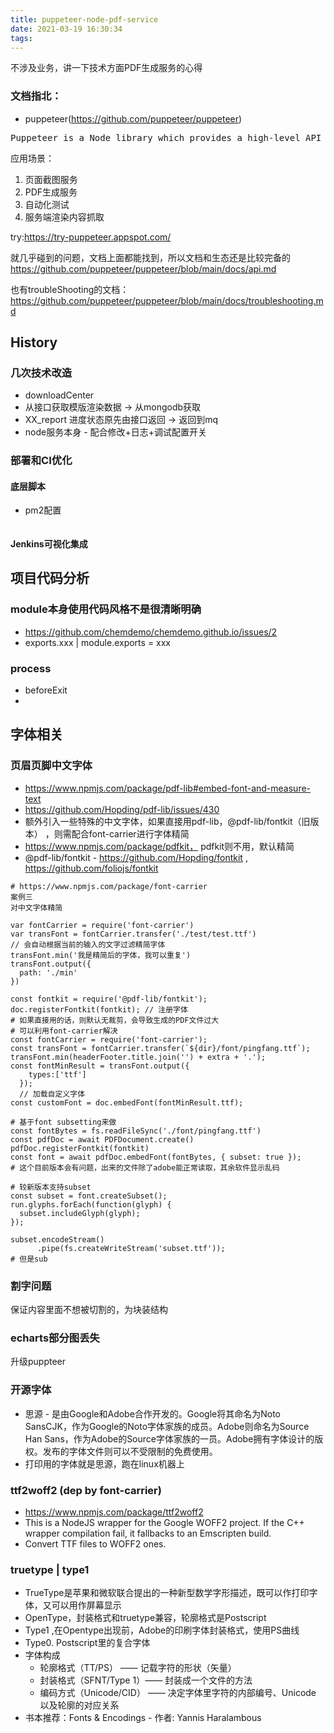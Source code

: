 ```yaml
---
title: puppeteer-node-pdf-service
date: 2021-03-19 16:30:34
tags:
---
```

不涉及业务，讲一下技术方面PDF生成服务的心得

### 文档指北：
- puppeteer(https://github.com/puppeteer/puppeteer)
<pre>
Puppeteer is a Node library which provides a high-level API to control Chrome or Chromium over the DevTools Protocol. Puppeteer runs headless by default, but can be configured to run full (non-headless) Chrome or Chromium.
</pre>

应用场景：
1. 页面截图服务
2. PDF生成服务
3. 自动化测试
4. 服务端渲染内容抓取

try:https://try-puppeteer.appspot.com/

就几乎碰到的问题，文档上面都能找到，所以文档和生态还是比较完备的
https://github.com/puppeteer/puppeteer/blob/main/docs/api.md


也有troubleShooting的文档：
https://github.com/puppeteer/puppeteer/blob/main/docs/troubleshooting.md

## History

### 几次技术改造

- downloadCenter
- 从接口获取模版渲染数据 -> 从mongodb获取
- XX_report 进度状态原先由接口返回 -> 返回到mq
- node服务本身 - 配合修改+日志+调试配置开关


### 部署和CI优化
#### 底层脚本
- pm2配置
```
```

#### Jenkins可视化集成


## 项目代码分析

### module本身使用代码风格不是很清晰明确
- https://github.com/chemdemo/chemdemo.github.io/issues/2
- exports.xxx | module.exports = xxx

### process
- beforeExit
- 

## 字体相关

### 页眉页脚中文字体
- https://www.npmjs.com/package/pdf-lib#embed-font-and-measure-text
- https://github.com/Hopding/pdf-lib/issues/430
- 额外引入一些特殊的中文字体，如果直接用pdf-lib，@pdf-lib/fontkit（旧版本） ，则需配合font-carrier进行字体精简
- https://www.npmjs.com/package/pdfkit， pdfkit则不用，默认精简
- @pdf-lib/fontkit - https://github.com/Hopding/fontkit , https://github.com/foliojs/fontkit
```
# https://www.npmjs.com/package/font-carrier
案例三
对中文字体精简

var fontCarrier = require('font-carrier')
var transFont = fontCarrier.transfer('./test/test.ttf')
// 会自动根据当前的输入的文字过滤精简字体
transFont.min('我是精简后的字体，我可以重复')
transFont.output({
  path: './min'
})
```
```
const fontkit = require('@pdf-lib/fontkit');
doc.registerFontkit(fontkit); // 注册字体
# 如果直接用的话，则默认无裁剪，会导致生成的PDF文件过大
# 可以利用font-carrier解决
const fontCarrier = require('font-carrier');
const transFont = fontCarrier.transfer(`${dir}/font/pingfang.ttf`);
transFont.min(headerFooter.title.join('') + extra + '.');
const fontMinResult = transFont.output({
    types:['ttf']
  });
  // 加载自定义字体
const customFont = doc.embedFont(fontMinResult.ttf);

# 基于font subsetting来做
const fontBytes = fs.readFileSync('./font/pingfang.ttf')
const pdfDoc = await PDFDocument.create()
pdfDoc.registerFontkit(fontkit)
const font = await pdfDoc.embedFont(fontBytes, { subset: true });
# 这个目前版本会有问题，出来的文件除了adobe能正常读取，其余软件显示乱码

```
```
# 较新版本支持subset
const subset = font.createSubset();
run.glyphs.forEach(function(glyph) {
  subset.includeGlyph(glyph);
});

subset.encodeStream()
      .pipe(fs.createWriteStream('subset.ttf'));
# 但是sub
```

### 割字问题
保证内容里面不想被切割的，为块装结构

### echarts部分图丢失
升级puppteer


### 开源字体
- 思源 - 是由Google和Adobe合作开发的。Google将其命名为Noto SansCJK，作为Google的Noto字体家族的成员。Adobe则命名为Source Han Sans，作为Adobe的Source字体家族的一员。Adobe拥有字体设计的版权。发布的字体文件则可以不受限制的免费使用。
- 打印用的字体就是思源，跑在linux机器上
### ttf2woff2 (dep by font-carrier)
- https://www.npmjs.com/package/ttf2woff2
- This is a NodeJS wrapper for the Google WOFF2 project. If the C++ wrapper compilation fail, it fallbacks to an Emscripten build.
- Convert TTF files to WOFF2 ones.

### truetype | type1

- TrueType是苹果和微软联合提出的一种新型数学字形描述，既可以作打印字体，又可以用作屏幕显示
- OpenType，封装格式和truetype兼容，轮廓格式是Postscript
- Type1 ,在Opentype出现前，Adobe的印刷字体封装格式，使用PS曲线
- Type0. Postscript里的复合字体
- 字体构成
    - 轮廓格式（TT/PS） —— 记载字符的形状（矢量）
    - 封装格式（SFNT/Type 1）—— 封装成一个文件的方法
    - 编码方式（Unicode/CID） —— 决定字体里字符的内部编号、Unicode 以及轮廓的对应关系
- 书本推荐：Fonts & Encodings - 作者: Yannis Haralambous